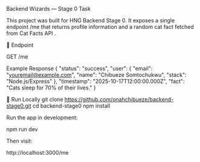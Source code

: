 Backend Wizards — Stage 0 Task

This project was built for HNG Backend Stage 0.
It exposes a single endpoint /me that returns profile information and a random cat fact fetched from Cat Facts API
.

📡 Endpoint

GET /me

Example Response
{
"status": "success",
"user": {
"email": "youremail@example.com",
"name": "Chibueze Somtochukwu",
"stack": "Node.js/Express"
},
"timestamp": "2025-10-17T12:00:00.000Z",
"fact": "Cats sleep for 70% of their lives."
}

🧰 Run Locally
git clone https://github.com/onahchibueze/backend-stage0.git
cd backend-stage0
npm install

Run the app in development:

npm run dev

Then visit:

http://localhost:3000/me
